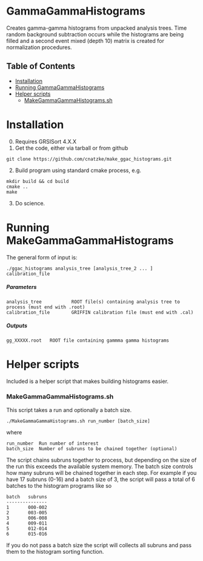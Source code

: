 # GammaGammaHistograms
Creates gamma-gamma histograms from unpacked analysis trees. Time random background
subtraction occurs while the histograms are being filled and a second event
mixed (depth 10) matrix is created for normalization procedures.

## Table of Contents
  * [Installation](#installation)
  * [Running GammaGammaHistograms](#running-gammagammahistograms)
  * [Helper scripts](#helper-scripts)
    + [MakeGammaGammaHistograms.sh](#makegammagammahistogramssh)

# Installation
0. Requires GRSISort 4.X.X
1. Get the code, either via tarball or from github
```
git clone https://github.com/cnatzke/make_ggac_histograms.git
```
2. Build program using standard cmake process, e.g.
```
mkdir build && cd build
cmake ..
make
```
3. Do science.

# Running MakeGammaGammaHistograms
The general form of input is:
```
./ggac_histograms analysis_tree [analysis_tree_2 ... ] calibration_file
```

##### Parameters
```
analysis_tree           ROOT file(s) containing analysis tree to process (must end with .root)
calibration_file        GRIFFIN calibration file (must end with .cal)
```

##### Outputs
```
gg_XXXXX.root   ROOT file containing gammma gamma histograms
```


# Helper scripts
Included is a helper script that makes building histograms easier.

### MakeGammaGammaHistograms.sh
This script takes a run and optionally a batch size.
```
./MakeGammaGammaHistograms.sh run_number [batch_size]
```
where
```
run_number  Run number of interest
batch_size  Number of subruns to be chained together (optional)
```
The script chains subruns together to process, but depending on the size of the run  this exceeds the available system memory. The batch size controls how many subruns will be chained together in each step. For example if you have 17 subruns (0-16) and a batch size of 3, the script will pass a total of 6 batches to the histogram programs like so
```
batch   subruns
---------------
1       000-002
2       003-005
3       006-008
4       009-011
5       012-014
6       015-016
```

If you do not pass a batch size the script will collects all subruns and pass them to the histogram sorting function.
